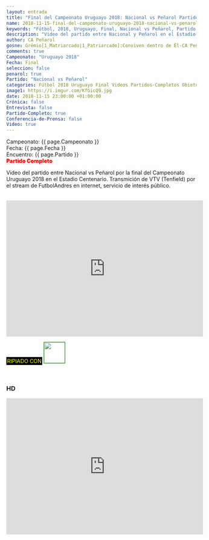 ```yaml
---
layout: entrada
title: "Final del Campeonato Uruguayo 2018: Nacional vs Peñarol Partido Completo"
name: 2018-11-15-final-del-campeonato-uruguayo-2018-nacional-vs-penarol-partido-completo.markdown
keywords: "Fútbol, 2018, Uruguayo, Final, Nacional vs Peñarol, Partido Completo, video"
description: "Video del partido entre Nacional y Peñarol en el Estadio Centenario el 11 de noviembre por la final del Campeonato Uruguayo 2018. Transmición de VTV (Tenfield) por el stream de FutbolAndres en internet, servicio de interés público."
author: CA Peñarol
gosne: Grêmio[1_Matriarcado|1_Patriarcado]:Conviven dentro de Êl-CA Peñarol
comments: true
Campeonato: "Uruguayo 2018"
Fecha: Final
seleccion: false
penarol: true
Partido: "Nacional vs Peñarol"
categories: Fútbol 2018 Uruguayo Final Videos Partidos-Completos Obieto
image1: https://i.imgur.com/KfGicQ9.jpg
date: 2018-11-15 23:00:00 +01:00:00
Crónica: false
Entrevista: false
Partido-Completo: true
Conferencia-de-Prensa: false
Video: true
---
```


<html>
Campeonato: <span>{{ page.Campeonato }}</span><br>
Fecha: <span>{{ page.Fecha }}</span><br>
Encuentro: <span>{{ page.Partido }}</span><br>
<span style="color:red;font-weight:900">Partido Completo</span>
</html>

Video del partido entre Nacional vs Peñarol por la final del Campeonato Uruguayo 2018 en el Estadio Centenario. Transmición de VTV (Tenfield) por el stream de FutbolAndres en internet, servicio de interés público.

<br>

<html>
<div>
<iframe width="521" height="360" src="https://www.youtube.com/embed/Mjuqau995k0" frameborder="0" allow="accelerometer; autoplay; encrypted-media; gyroscope; picture-in-picture" allowfullscreen></iframe>

<br>

<span style="color:yellow;background:black;padding:2px;">RIPIADO CON</span> <a href="http://ffmpeg.org"><img src="{{ site.url }}/images/ffmpeg.png" width="55" style="border:1px solid green;"></a>

<br>
</div>
</html>

### HD

<div>
<iframe width="521" height="360" src="https://www.youtube.com/embed/Shfitz7Nj18" frameborder="0" allow="accelerometer; autoplay; encrypted-media; gyroscope; picture-in-picture" allowfullscreen></iframe>
</div>
